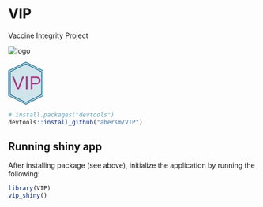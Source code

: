 # VIP
Vaccine Integrity Project


![logo](https://github.com/user-attachments/assets/fe0c57af-d075-409f-8977-80619a3bc280)
<?xml version="1.0" encoding="UTF-8" standalone="no"?>
<!-- Created with Inkscape (http://www.inkscape.org/) -->

<svg
   width="18.892548mm"
   height="23.016367mm"
   viewBox="0 0 18.892548 23.016367"
   version="1.1"
   id="svg1"
   xmlns="http://www.w3.org/2000/svg"
   xmlns:svg="http://www.w3.org/2000/svg">
  <defs
     id="defs1" />
  <g
     id="layer1"
     transform="translate(-64.734094,-112.5866)">
    <g
       id="g4"
       transform="matrix(0.02833503,0,0,0.02833503,17.382863,94.432849)">
      <g
         id="g1"
         transform="matrix(0.62975179,0,0,0.62975179,618.72918,267.19722)">
        <path
           d="m 2200.5,1860.5 -508,-254 v -737 l 508,-254 508,254 v 737 z"
           fill="#d0e4ec"
           fill-rule="evenodd"
           fill-opacity="1"
           id="path1" />
        <path
           d="m 2200.5,1860.5 -508,-254 v -737 l 508,-254 508,254 v 737 z m 508,-254 v -737 l -508,-254 -508,254 v 737 l 508,254 z"
           fill="#287697"
           fill-rule="nonzero"
           fill-opacity="1"
           id="path2" />
        <path
           d="M 2200.5,1844.5 1705.5,1597 V 879 l 495,-247.5 495,247.5 v 718 z"
           fill="#d0e4ec"
           fill-rule="evenodd"
           fill-opacity="1"
           id="path3" />
        <path
           d="M 2200.5,1882.93 1671.12,1618.24 V 857.755 l 529.38,-264.688 529.38,264.688 v 760.485 z m 506.46,-278.85 V 871.918 L 2200.5,618.689 1694.04,871.918 v 732.162 l 506.46,253.23 z M 2200.5,1831.69 1716.96,1589.92 V 886.082 l 483.54,-241.771 483.54,241.771 v 703.838 z m 460.62,-255.94 V 900.245 L 2200.5,669.932 1739.88,900.245 v 675.505 l 460.62,230.32 z"
           fill="#287697"
           fill-rule="nonzero"
           fill-opacity="1"
           id="path4" />
        <text
           fill="#a63b86"
           fill-opacity="1"
           font-family="Phosphate, Phosphate_MSFontService, sans-serif"
           font-style="normal"
           font-variant="normal"
           font-weight="400"
           font-stretch="normal"
           font-size="550px"
           text-anchor="start"
           direction="ltr"
           writing-mode="lr-tb"
           unicode-bidi="normal"
           text-decoration="none"
           transform="translate(1782.63,1424)"
           id="text4"
           style="text-decoration:none;text-decoration-line:none">VIP</text>
      </g>
    </g>
  </g>
</svg>

``` r
# install.packages("devtools")
devtools::install_github("abersm/VIP")
```

## Running shiny app
After installing package (see above), initialize the application by running the following: 

``` r
library(VIP)
vip_shiny()
```

